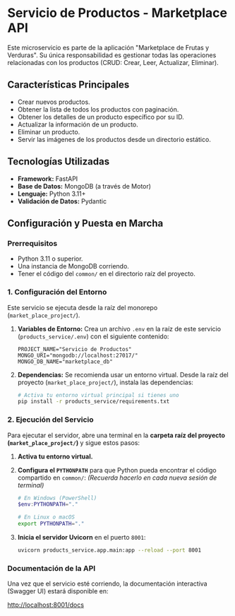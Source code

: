 # Servicio de Productos - Marketplace API

Este microservicio es parte de la aplicación "Marketplace de Frutas y Verduras". Su única responsabilidad es gestionar todas las operaciones relacionadas con los productos (CRUD: Crear, Leer, Actualizar, Eliminar).

## Características Principales

-   Crear nuevos productos.
-   Obtener la lista de todos los productos con paginación.
-   Obtener los detalles de un producto específico por su ID.
-   Actualizar la información de un producto.
-   Eliminar un producto.
-   Servir las imágenes de los productos desde un directorio estático.

## Tecnologías Utilizadas

-   **Framework:** FastAPI
-   **Base de Datos:** MongoDB (a través de Motor)
-   **Lenguaje:** Python 3.11+
-   **Validación de Datos:** Pydantic

## Configuración y Puesta en Marcha

### Prerrequisitos

-   Python 3.11 o superior.
-   Una instancia de MongoDB corriendo.
-   Tener el código del `common/` en el directorio raíz del proyecto.

### 1. Configuración del Entorno

Este servicio se ejecuta desde la raíz del monorepo (`market_place_project/`).

1.  **Variables de Entorno:**
    Crea un archivo `.env` en la raíz de este servicio (`products_service/.env`) con el siguiente contenido:
    ```env
    PROJECT_NAME="Servicio de Productos"
    MONGO_URI="mongodb://localhost:27017/"
    MONGO_DB_NAME="marketplace_db"
    ```

2.  **Dependencias:**
    Se recomienda usar un entorno virtual. Desde la raíz del proyecto (`market_place_project/`), instala las dependencias:
    ```bash
    # Activa tu entorno virtual principal si tienes uno
    pip install -r products_service/requirements.txt
    ```

### 2. Ejecución del Servicio

Para ejecutar el servidor, abre una terminal en la **carpeta raíz del proyecto (`market_place_project/`)** y sigue estos pasos:

1.  **Activa tu entorno virtual.**

2.  **Configura el `PYTHONPATH`** para que Python pueda encontrar el código compartido en `common/`:
    *(Recuerda hacerlo en cada nueva sesión de terminal)*
    ```powershell
    # En Windows (PowerShell)
    $env:PYTHONPATH="."
    ```
    ```bash
    # En Linux o macOS
    export PYTHONPATH="."
    ```

3.  **Inicia el servidor Uvicorn** en el puerto `8001`:
    ```bash
    uvicorn products_service.app.main:app --reload --port 8001
    ```

### Documentación de la API

Una vez que el servicio esté corriendo, la documentación interactiva (Swagger UI) estará disponible en:

[http://localhost:8001/docs](http://localhost:8001/docs)